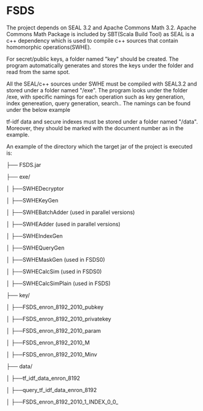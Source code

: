 # FSDS

The project depends on SEAL 3.2 and Apache Commons Math 3.2. Apache Commons Math Package is included by SBT(Scala Build Tool) as SEAL is a c++ dependency which is used to compile c++ sources that contain homomorphic operations(SWHE).

For secret/public keys, a folder named "key" should be created. The program automatically generates and stores the keys under the folder and read from the same spot. 

All the SEAL/c++ sources under SWHE must be compiled with SEAL3.2 and stored under a folder named "/exe". The program looks under the folder /exe, with specific namings for each operation such as key generation, index genereation, query generation, search.. The namings can be found under the below example

tf-idf data and secure indexes must be stored under a folder named "/data". Moreover, they should be marked with the document number as in the example. 



An example of the directory which the target jar of the project is executed is:
  
  
├── FSDS.jar
 
├── exe/

│   ├──SWHEDecryptor
   
│   ├──SWHEKeyGen
   
│   ├──SWHEBatchAdder (used in parallel versions)
   
│   ├──SWHEAdder (used in parallel versions)
   
│   ├──SWHEIndexGen
   
│   ├──SWHEQueryGen
   
│   ├──SWHEMaskGen (used in FSDS0)
   
│   ├──SWHECalcSim (used in FSDS0)
   
│   ├──SWHECalcSimPlain (used in FSDS)

├── key/

│   ├──FSDS_enron_8192_2010_pubkey
   
│   ├──FSDS_enron_8192_2010_privatekey
   
│   ├──FSDS_enron_8192_2010_param
   
│   ├──FSDS_enron_8192_2010_M
   
│   ├──FSDS_enron_8192_2010_Minv

├── data/

│   ├──tf_idf_data_enron_8192
   
│   ├──query_tf_idf_data_enron_8192
   
│   ├──FSDS_enron_8192_2010_1_INDEX_0_0_

